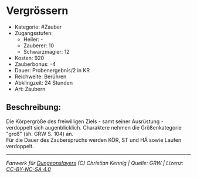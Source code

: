 # Vergrössern  
- Kategorie: #Zauber  
- Zugangsstufen:  
  - Heiler: -  
  - Zauberer: 10  
  - Schwarzmagier: 12  
- Kosten: 920  
- Zauberbonus: -4  
- Dauer: Probenergebnis/2 in KR  
- Reichweite: Berühren  
- Abklingzeit: 24 Stunden  
- Art: Zaubern     

## Beschreibung:
Die Körpergröße des freiwilligen Ziels - samt seiner Ausrüstung - verdoppelt sich augenblicklich. Charaktere nehmen die Größenkategorie "groß" (sh. GRW S. 104) an.<br>Für die Dauer des Zauberspruchs werden KÖR, ST und HÄ sowie Laufen verdoppelt.


___
*Fanwerk für [Dungeonslayers](https://www.dungeonslayers.net/) (C) Christian Kennig | Quelle: GRW | Lizenz: [CC-BY-NC-SA 4.0](https://creativecommons.org/licenses/by-nc-sa/4.0/deed.de)*